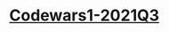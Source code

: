 # [Codewars1-2021Q3](https://github.com/rolling-scopes-school/tasks/blob/master/tasks/codewars/Codewars1-2021Q3.md)